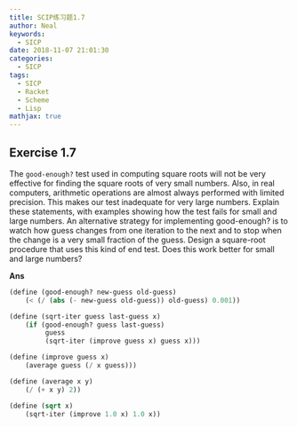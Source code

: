 ```yaml
---
title: SCIP练习题1.7
author: Neal
keywords:
  - SICP
date: 2018-11-07 21:01:30
categories:
  - SICP
tags:
  - SICP
  - Racket
  - Scheme
  - Lisp
mathjax: true
---
```


## Exercise 1.7

The `good-enough?` test used in computing square roots will not be very effective for finding the square roots of very small numbers. Also, in real computers, arithmetic operations are almost always performed with limited precision. This makes our test inadequate for very large numbers. Explain these statements, with examples showing how the test fails for small and large numbers. An alternative strategy for implementing good-enough? is to watch how guess changes from one iteration to the next and to stop when the change is a very small fraction of the guess. Design a square-root procedure that uses this kind of end test. Does this work better for small and large numbers?

**Ans**

```scheme
(define (good-enough? new-guess old-guess)
    (< (/ (abs (- new-guess old-guess)) old-guess) 0.001))

(define (sqrt-iter guess last-guess x)
    (if (good-enough? guess last-guess)
         guess
         (sqrt-iter (improve guess x) guess x)))

(define (improve guess x)
    (average guess (/ x guess)))

(define (average x y)
    (/ (+ x y) 2))

(define (sqrt x)
    (sqrt-iter (improve 1.0 x) 1.0 x))
```
